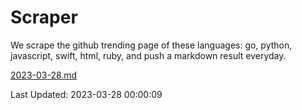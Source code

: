 # Scraper

We scrape the github trending page of these languages: go, python, javascript, swift, html, ruby, and push a markdown result everyday.

[2023-03-28.md](https://github.com/henson/Scraper/blob/master/2023-03-28.md)

Last Updated: 2023-03-28 00:00:09